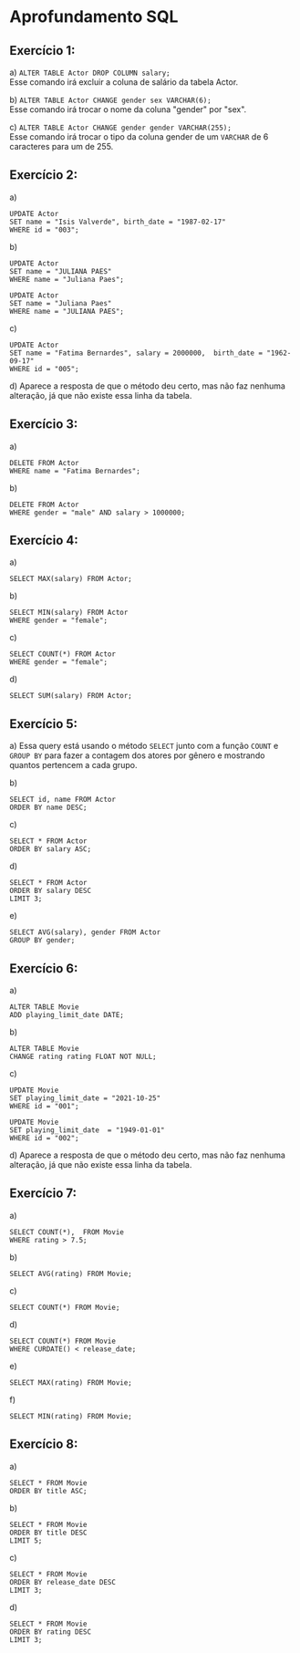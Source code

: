 # Aprofundamento SQL 

## Exercício 1:

a) `ALTER TABLE Actor DROP COLUMN salary;` 
<br/>
Esse comando irá excluir a coluna de salário da tabela Actor.

b) `ALTER TABLE Actor CHANGE gender sex VARCHAR(6);`
<br/>
Esse comando irá trocar o nome da coluna "gender" por "sex".

c) `ALTER TABLE Actor CHANGE gender gender VARCHAR(255);`
<br/>
Esse comando irá trocar o tipo da coluna gender de um `VARCHAR` de 6 caracteres para um de 255.

## Exercício 2:

a)
```
UPDATE Actor 
SET name = "Isis Valverde", birth_date = "1987-02-17"
WHERE id = "003";
```

b)
```
UPDATE Actor
SET name = "JULIANA PAES"
WHERE name = "Juliana Paes";
```

```
UPDATE Actor
SET name = "Juliana Paes"
WHERE name = "JULIANA PAES";
```

c)
```
UPDATE Actor
SET name = "Fatima Bernardes", salary = 2000000,  birth_date = "1962-09-17"
WHERE id = "005";
```

d) Aparece a resposta de que o método deu certo, mas não faz nenhuma alteração, já que não existe essa linha da tabela.

## Exercício 3:

a) 
```
DELETE FROM Actor
WHERE name = "Fatima Bernardes";
```

b)
```
DELETE FROM Actor
WHERE gender = "male" AND salary > 1000000;
```

## Exercício 4:

a)
```
SELECT MAX(salary) FROM Actor;
```

b)
```
SELECT MIN(salary) FROM Actor
WHERE gender = "female";
```

c)
```
SELECT COUNT(*) FROM Actor
WHERE gender = "female";
```

d)
```
SELECT SUM(salary) FROM Actor;
```

## Exercício 5:

a) Essa query está usando o método `SELECT` junto com a função `COUNT` e `GROUP BY` para fazer a contagem dos atores por gênero e mostrando quantos pertencem a cada grupo.

b)
```
SELECT id, name FROM Actor
ORDER BY name DESC;
```

c)
```
SELECT * FROM Actor
ORDER BY salary ASC;
```

d)
```
SELECT * FROM Actor
ORDER BY salary DESC
LIMIT 3;
```

e) 
```
SELECT AVG(salary), gender FROM Actor
GROUP BY gender;
```

## Exercício 6:

a)
```
ALTER TABLE Movie
ADD playing_limit_date DATE;
```

b)
```
ALTER TABLE Movie
CHANGE rating rating FLOAT NOT NULL;
```

c)
```
UPDATE Movie
SET playing_limit_date = "2021-10-25"
WHERE id = "001";
```

```
UPDATE Movie
SET playing_limit_date  = "1949-01-01"
WHERE id = "002";
```

d) Aparece a resposta de que o método deu certo, mas não faz nenhuma alteração, já que não existe essa linha da tabela.

## Exercício 7:

a)
```
SELECT COUNT(*),  FROM Movie
WHERE rating > 7.5;
```

b)
```
SELECT AVG(rating) FROM Movie;
```

c) 
```
SELECT COUNT(*) FROM Movie;
```

d)
```
SELECT COUNT(*) FROM Movie
WHERE CURDATE() < release_date;
```

e)
```
SELECT MAX(rating) FROM Movie;
```

f)
```
SELECT MIN(rating) FROM Movie;
```

## Exercício 8:

a)
```
SELECT * FROM Movie
ORDER BY title ASC;
```

b)
```
SELECT * FROM Movie
ORDER BY title DESC
LIMIT 5;
```

c)
```
SELECT * FROM Movie
ORDER BY release_date DESC
LIMIT 3;
```

d)
```
SELECT * FROM Movie
ORDER BY rating DESC
LIMIT 3;
```

